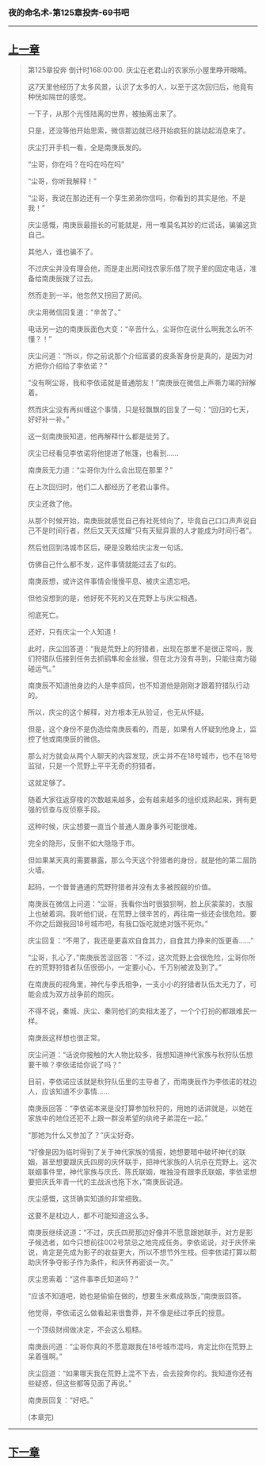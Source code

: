### 夜的命名术-第125章投奔-69书吧

--------
[上一章](./202ef45e7e483e57d4e822e308e2aa90.md)
--------


>
>
>
>第125章投奔
>倒计时168:00:00.
>庆尘在老君山的农家乐小屋里睁开眼睛。
>
>这7天里他经历了太多风景，认识了太多的人，以至于这次回归后，他竟有种恍如隔世的感觉。
>
>一下子，从那个光怪陆离的世界，被抽离出来了。
>
>只是，还没等他开始思索，微信那边就已经开始疯狂的跳动起消息来了。
>
>庆尘打开手机一看，全是南庚辰发的。
>
>“尘哥，你在吗？在吗在吗在吗”
>
>“尘哥，你听我解释！”
>
>“尘哥，我说在那边还有一个孪生弟弟你信吗，你看到的其实是他，不是我！”
>
>庆尘感慨，南庚辰最擅长的可能就是，用一堆莫名其妙的烂谎话，骗骗这货自己。
>
>其他人，谁也骗不了。
>
>不过庆尘并没有理会他，而是走出房间找农家乐借了院子里的固定电话，准备给南庚辰拨了过去。
>
>然而走到一半，他忽然又拐回了房间。
>
>庆尘用微信回复道：“辛苦了。”
>
>电话另一边的南庚辰面色大变：“辛苦什么，尘哥你在说什么啊我怎么听不懂？！”
>
>庆尘问道：“所以，你之前说那个介绍富婆的皮条客身份是真的，是因为对方把你介绍给了李依诺？”
>
>“没有啊尘哥，我和李依诺就是普通朋友！”南庚辰在微信上声嘶力竭的辩解着。
>
>然而庆尘没有再纠缠这个事情，只是轻飘飘的回复了一句：“回归的七天，好好补一补。”
>
>这一刻南庚辰知道，他再解释什么都是徒劳了。
>
>庆尘已经看见李依诺将他提进了帐篷，也看到……
>
>南庚辰无力道：“尘哥你为什么会出现在那里？”
>
>在上次回归时，他们二人都经历了老君山事件。
>
>庆尘还救了他。
>
>从那个时候开始，南庚辰就感觉自己有社死倾向了，毕竟自己口口声声说自己不是时间行者，然后又天天炫耀“只有天赋异禀的人才能成为时间行者”。
>
>然后他回到洛城市区后，硬是没敢给庆尘发一句话。
>
>仿佛自己什么都不发，这件事情就能过去了似的。
>
>南庚辰想，或许这件事情会慢慢平息、被庆尘遗忘吧。
>
>但他没想到的是，他好死不死的又在荒野上与庆尘相遇。
>
>彻底死亡。
>
>还好，只有庆尘一个人知道！
>
>此时，庆尘回答道：“我是荒野上的狩猎者，出现在那里不是很正常吗，我们狩猎队伍接到任务去抓鹞隼和金丝猴，但在北方没有寻到，只能往南方碰碰运气。”
>
>南庚辰不知道他身边的人是李叔同，也不知道他是刚刚才跟着狩猎队行动的。
>
>所以，庆尘的这个解释，对方根本无从验证，也无从怀疑。
>
>但是，这个身份不是伪造给南庚辰看的，而是，如果有人怀疑到他身上，监控了他或南庚辰的微信。
>
>那么对方就会从两个人聊天的内容发现，庆尘并不在18号城市，也不在18号监狱，只是一个荒野上平平无奇的狩猎者。
>
>这就足够了。
>
>随着大家往返穿梭的次数越来越多，会有越来越多的组织成熟起来，拥有更强的侦查与反侦察手段。
>
>这种时候，庆尘想要一直当个普通人置身事外可能很难。
>
>完全的隐形，反倒不如大隐隐于市。
>
>但如果某天真的需要暴露，那么今天这个狩猎者的身份，就是他的第二层防火墙。
>
>起码，一个普普通通的荒野狩猎者并没有太多被觊觎的价值。
>
>南庚辰在微信上问道：“尘哥，我看你当时很狼狈啊，脸上灰蒙蒙的，衣服上也破着洞。我听他们说，在荒野上很辛苦的，再往南一些还会很危险。要不你之后跟我回18号城市吧，有我口饭吃就绝对饿不死你。”
>
>庆尘回复：“不用了，我还是更喜欢自食其力，自食其力挣来的饭更香……”
>
>“尘哥，扎心了，”南庚辰苦涩回答：“不过，这次荒野上会很危险，尘哥你所在的荒野狩猎者队伍很弱小，一定要小心，千万别被波及到了。”
>
>在南庚辰的视角里，神代与李氏相争，一支小小的狩猎者队伍太无力了，可能会成为双方战争前的炮灰。
>
>不得不说，秦城、庆尘、秦同他们的卖相太差了，一个个打扮的都跟难民一样。
>
>南庚辰这样想也很正常。
>
>庆尘问道：“话说你接触的大人物比较多，我想知道神代家族与秋狩队伍想要干嘛？李依诺给你说了吗？”
>
>目前，李依诺应该就是秋狩队伍里的主导者了，而南庚辰作为李依诺的枕边人，应该知道不少事情……
>
>南庚辰回答：“李依诺本来是没打算参加秋狩的，用她的话讲就是，以她在家族中的地位还犯不上跟一群没希望的纨绔子弟混在一起。”
>
>“那她为什么又参加了？”庆尘好奇。
>
>“好像是因为临时得到了关于神代家族的情报，她想要暗中破坏神代的联姻，甚至想要跟庆氏四房的庆怀联手，把神代家族的人坑杀在荒野上。这次联姻事件里，神代家族与庆氏、陈氏联姻，唯独没有跟李氏联姻，李依诺想要把庆氏年青一代的主战派也拖下水，”南庚辰说道。
>
>庆尘感慨，这货确实知道的非常细致。
>
>这要不是枕边人，都不可能知道这么多。
>
>南庚辰继续说道：“不过，庆氏四房那边好像并不愿意跟她联手，对方是影子候选者，如今只想前往002号禁忌之地完成任务。李依诺说，对于庆怀来说，肯定是先成为影子的收益更大，所以不想节外生枝。但李依诺打算以帮助庆怀争夺影子作为条件，和庆怀再密谈一次。”
>
>庆尘思索着：“这件事李氏知道吗？”
>
>“应该不知道吧，她也是偷偷在做的，想要生米煮成熟饭，”南庚辰回答。
>
>他觉得，李依诺这么做看起来很鲁莽，并不像是经过李氏的授意。
>
>一个顶级财阀做决定，不会这么粗糙。
>
>南庚辰问道：“尘哥你真的不愿意跟我在18号城市混吗，肯定比你在荒野上呆着强啊。”
>
>庆尘回道：“如果哪天我在荒野上混不下去，会去投奔你的。我知道你还有些疑惑，但这些都等见面了再说。”
>
>南庚辰回复：“好吧。”
>
>(本章完)
>
>

--------
[下一章](./9f417cfb85f083145303ec6d41baa441.md)
--------
